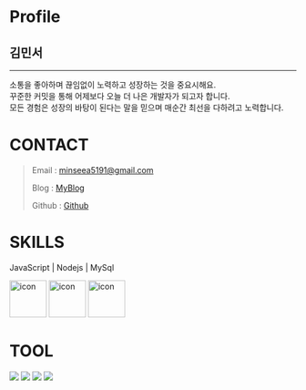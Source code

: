 # Profile

## 김민서 

---

소통을 좋아하며 끊임없이 노력하고 성장하는 것을 중요시해요. <br/>
꾸준한 커밋을 통해 어제보다 오늘 더 나은 개발자가 되고자 합니다.  <br/>
모든 경험은 성장의 바탕이 된다는 말을 믿으며 매순간 최선을 다하려고 노력합니다.


# CONTACT
> Email : <minseea5191@gmail.com>
> 
> Blog : [MyBlog](https://just-process.tistory.com/ "MYBolg")
> 
> Github : [Github](https://github.com/minseoya "Github!1")






# SKILLS
JavaScript | Nodejs | MySql 
<div>
  <img src="https://techstack-generator.vercel.app/js-icon.svg" alt="icon" width="65" height="65" />
  <img src="https://techstack-generator.vercel.app/nginx-icon.svg" alt="icon" width="65" height="65" />
  <img src="https://techstack-generator.vercel.app/mysql-icon.svg" alt="icon" width="65" height="65" />
</div>
 
 # TOOL
 <div>
<img src="https://img.shields.io/badge/Git-F05032?style=flat&logo=Git&logoColor=white"/>
<img src="https://img.shields.io/badge/GitHub-181717?style=flat&logo=GitHub&logoColor=white"/>
<img src="https://img.shields.io/badge/Slack-4A154B?style=flat&logo=Slack&logoColor=white"/>
<img src="https://img.shields.io/badge/VSCode-007ACC?style=flat&logo=Visual Studio Code&logoColor=white"/>
</div>







